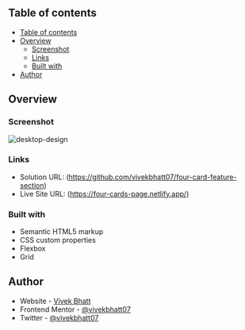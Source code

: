 ## Table of contents

- [Table of contents](#table-of-contents)
- [Overview](#overview)
  - [Screenshot](#screenshot)
  - [Links](#links)
  - [Built with](#built-with)
- [Author](#author)

## Overview

### Screenshot
![desktop-design](https://user-images.githubusercontent.com/93856336/215269763-9a7b4e49-be34-4bd8-b1c6-7da2942ae22b.jpg)

### Links

- Solution URL: (https://github.com/vivekbhatt07/four-card-feature-section)
- Live Site URL: (https://four-cards-page.netlify.app/)

### Built with

- Semantic HTML5 markup
- CSS custom properties
- Flexbox
- Grid

## Author

- Website - [Vivek Bhatt](https://vivekinfo.netlify.app/)
- Frontend Mentor - [@vivekbhatt07](https://www.frontendmentor.io/profile/vivekbhatt07)
- Twitter - [@vivekbhatt07](https://twitter.com/vivekbhatt07)
